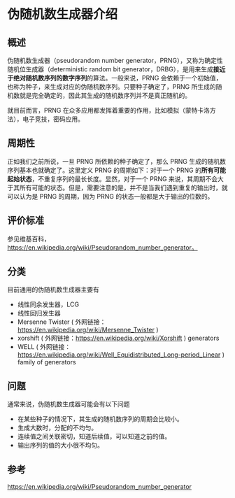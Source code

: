 # 伪随机数生成器介绍

## 概述

伪随机数生成器（pseudorandom number generator，PRNG），又称为确定性随机位生成器（deterministic random bit generator，DRBG），是用来生成**接近于绝对随机数序列的数字序列**的算法。一般来说，PRNG 会依赖于一个初始值，也称为种子，来生成对应的伪随机数序列。只要种子确定了，PRNG 所生成的随机数就是完全确定的，因此其生成的随机数序列并不是真正随机的。

就目前而言，PRNG 在众多应用都发挥着重要的作用，比如模拟（蒙特卡洛方法），电子竞技，密码应用。

## 周期性

正如我们之前所说，一旦 PRNG 所依赖的种子确定了，那么 PRNG 生成的随机数序列基本也就确定了。这里定义 PRNG 的周期如下：对于一个 PRNG 的**所有可能起始状态**，不重复序列的最长长度。显然，对于一个 PRNG 来说，其周期不会大于其所有可能的状态。但是，需要注意的是，并不是当我们遇到重复的输出时，就可以认为是 PRNG 的周期，因为 PRNG 的状态一般都是大于输出的位数的。

## 评价标准

参见维基百科，https://en.wikipedia.org/wiki/Pseudorandom_number_generator。

## 分类

目前通用的伪随机数生成器主要有

-   线性同余发生器，LCG
-   线性回归发生器
-   Mersenne Twister ( 外网链接：https://en.wikipedia.org/wiki/Mersenne_Twister )
-    xorshift ( 外网链接：https://en.wikipedia.org/wiki/Xorshift ) generators
-   WELL ( 外网链接：https://en.wikipedia.org/wiki/Well_Equidistributed_Long-period_Linear ) family of generators

## 问题

通常来说，伪随机数生成器可能会有以下问题

-   在某些种子的情况下，其生成的随机数序列的周期会比较小。
-   生成大数时，分配的不均匀。
-   连续值之间关联密切，知道后续值，可以知道之前的值。
-   输出序列的值的大小很不均匀。

## 参考

https://en.wikipedia.org/wiki/Pseudorandom_number_generator